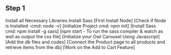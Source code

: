 ## Step 1

Install all Necessary Libraries
Install Sass
[First Install Node]
[Check if Node is Installed -cmd: node -v]
[initialize Project cmd: npm init]
[Install Sass cmd: npm install -g sass]
[npm start - To run the sass compiler & watch as well as output the css file]
[Initialize your Owl Carousel Using Javascript]
[Add the db files and codes]
[Connect the Product page to all products and retrieve items from the db]
[Work on the Add to Cart Feature]
